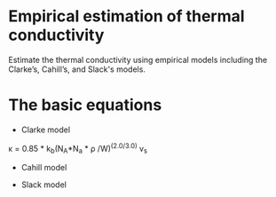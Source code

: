 # Empirical estimation of thermal conductivity
Estimate the thermal conductivity using empirical models including the Clarke’s, Cahill’s, and  Slack's models.

# The basic equations

* Clarke model

&#954; = 0.85 * k<sub>b</sub>(N<sub>A</sub>*N<sub>a</sub> * &#961; /W)<sup>(2.0/3.0)</sup>  v<sub>s</sub>

* Cahill model

* Slack model
